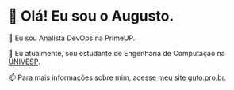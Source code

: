 # 👋 Olá! Eu sou o Augusto.

🔭 Eu sou Analista DevOps na PrimeUP.

🌱 Eu atualmente, sou estudante de Engenharia de Computação na [UNIVESP](https://univesp.br/cursos/engenharia-de-computacao).

📫 Para mais informações sobre mim, acesse meu site [guto.pro.br](https://guto.pro.br/?utm_source=github.com&utm_medium=gh-profile-gutocosta&utm_campaign=gutocosta).
